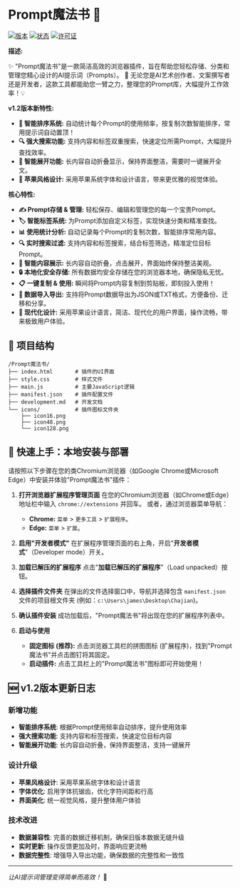 # Prompt魔法书 📖

[![版本](https://img.shields.io/badge/版本-1.2-blue)](https://github.com/your-username/prompt-spellbook) 
[![状态](https://img.shields.io/badge/状态-稳定版-green)](https://github.com/your-username/prompt-spellbook)
[![许可证](https://img.shields.io/badge/许可证-MIT-lightgrey)](LICENSE) 

**描述:**

✨ "Prompt魔法书"是一款简洁高效的浏览器插件，旨在帮助您轻松存储、分类和管理您精心设计的AI提示词（Prompts）。
🚀 无论您是AI艺术创作者、文案撰写者还是开发者，这款工具都能助您一臂之力，整理您的Prompt库，大幅提升工作效率！💡

**v1.2版本新特性:**

*   **🔢 智能排序系统:** 自动统计每个Prompt的使用频率，按复制次数智能排序，常用提示词自动置顶！
*   **🔍 强大搜索功能:** 支持内容和标签双重搜索，快速定位所需Prompt，大幅提升查找效率。
*   **📖 智能展开功能:** 长内容自动折叠显示，保持界面整洁，需要时一键展开全文。
*   **🎨 苹果风格设计:** 采用苹果系统字体和设计语言，带来更优雅的视觉体验。

**核心特性:**

*   **✍️ Prompt存储 & 管理:** 轻松保存、编辑和管理您的每一个宝贵Prompt。
*   **🏷️ 智能标签系统:** 为Prompt添加自定义标签，实现快速分类和精准查找。
*   **📊 使用统计分析:** 自动记录每个Prompt的复制次数，智能排序常用内容。
*   **🔍 实时搜索过滤:** 支持内容和标签搜索，结合标签筛选，精准定位目标Prompt。
*   **📱 智能内容展示:** 长内容自动折叠，点击展开，界面始终保持整洁美观。
*   **🔒 本地化安全存储:** 所有数据均安全存储在您的浏览器本地，确保隐私无忧。
*   **📋 一键复制 & 使用:** 瞬间将Prompt内容复制到剪贴板，即刻投入使用！
*   **🔄 数据导入导出:** 支持将Prompt数据导出为JSON或TXT格式，方便备份、迁移和分享。
*   **🎨 现代化设计:** 采用苹果设计语言，简洁、现代化的用户界面，操作流畅，带来极致用户体验。

## 📂 项目结构

```text
/Prompt魔法书/
├── index.html       # 插件的UI界面
├── style.css        # 样式文件
├── main.js          # 主要JavaScript逻辑
├── manifest.json    # 插件配置文件
├── development.md   # 开发文档
└── icons/           # 插件图标文件夹
    ├── icon16.png
    ├── icon48.png
    └── icon128.png
```

## 🚀 快速上手：本地安装与部署

请按照以下步骤在您的类Chromium浏览器（如Google Chrome或Microsoft Edge）中安装并体验"Prompt魔法书"插件：

1.  **打开浏览器扩展程序管理页面**
    在您的Chromium浏览器（如Chrome或Edge）地址栏中输入 `chrome://extensions` 并回车。
    或者，通过浏览器菜单导航：
    *   **Chrome:** `菜单` > `更多工具` > `扩展程序`。
    *   **Edge:** `菜单` > `扩展`。

2.  **启用"开发者模式"**
    在扩展程序管理页面的右上角，开启"**开发者模式**"（Developer mode）开关。

3.  **加载已解压的扩展程序**
    点击"**加载已解压的扩展程序**"（Load unpacked）按钮。

4.  **选择插件文件夹**
    在弹出的文件选择窗口中，导航并选择包含 `manifest.json` 文件的项目根文件夹 (例如：`c:\Users\james\Desktop\Chajian`)。

5.  **确认插件安装**
    成功加载后，"Prompt魔法书"将出现在您的扩展程序列表中。

6.  **启动与使用**
    *   **固定图标 (推荐):** 点击浏览器工具栏的拼图图标 (扩展程序)，找到"Prompt魔法书"并点击图钉将其固定。
    *   **启动插件:** 点击工具栏上的"Prompt魔法书"图标即可开始使用！

## 🆕 v1.2版本更新日志

### 新增功能
- **智能排序系统**: 根据Prompt使用频率自动排序，提升使用效率
- **强大搜索功能**: 支持内容和标签搜索，快速定位目标内容
- **智能展开功能**: 长内容自动折叠，保持界面整洁，支持一键展开

### 设计升级
- **苹果风格设计**: 采用苹果系统字体和设计语言
- **字体优化**: 启用字体抗锯齿，优化字符间距和行高
- **界面美化**: 统一视觉风格，提升整体用户体验

### 技术改进
- **数据兼容性**: 完善的数据迁移机制，确保旧版本数据无缝升级
- **实时更新**: 操作反馈更加及时，界面响应更流畅
- **数据完整性**: 增强导入导出功能，确保数据的完整性和一致性

---

*让AI提示词管理变得简单而高效！* 🌟

